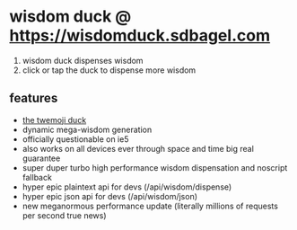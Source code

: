 # wisdom duck @ https://wisdomduck.sdbagel.com

1) wisdom duck dispenses wisdom
2) click or tap the duck to dispense more wisdom

## features
- [the twemoji duck](https://twemoji.twitter.com)
- dynamic mega-wisdom generation
- officially questionable on ie5
- also works on all devices ever through space and time big real guarantee
- super duper turbo high performance wisdom dispensation and noscript fallback
- hyper epic plaintext api for devs (/api/wisdom/dispense)
- hyper epic json api for devs (/api/wisdom/json)
- new meganormous performance update (literally millions of requests per second true news)
